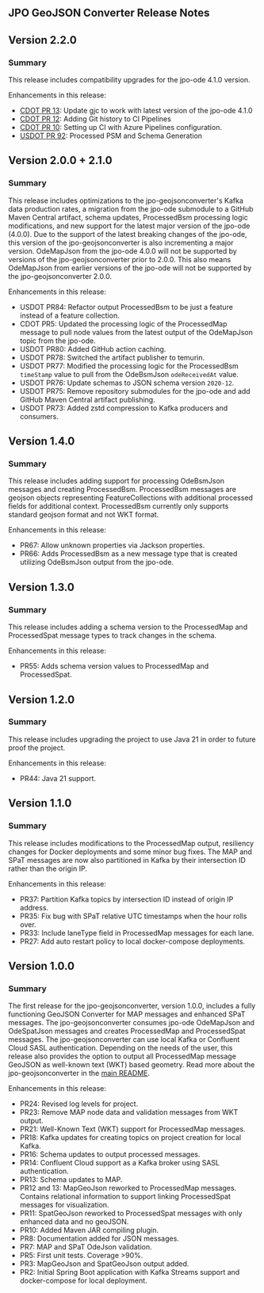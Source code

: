 JPO GeoJSON Converter Release Notes
----------------------------

Version 2.2.0
----------------------------------------

### **Summary**
This release includes compatibility upgrades for the jpo-ode 4.1.0 version.

Enhancements in this release:
- [CDOT PR 13](https://github.com/CDOT-CV/jpo-geojsonconverter/pull/13): Update gjc to work with latest version of the jpo-ode 4.1.0
- [CDOT PR 12](https://github.com/CDOT-CV/jpo-geojsonconverter/pull/12): Adding Git history to CI Pipelines
- [CDOT PR 10](https://github.com/CDOT-CV/jpo-geojsonconverter/pull/10): Setting up CI with Azure Pipelines configuration.
- [USDOT PR 92](https://github.com/usdot-jpo-ode/jpo-geojsonconverter/pull/92): Processed PSM and Schema Generation

Version 2.0.0 + 2.1.0
----------------------------------------

### **Summary**
This release includes optimizations to the jpo-geojsonconverter's Kafka data production rates, a migration from the jpo-ode submodule to a GitHub Maven Central artifact, schema updates, ProcessedBsm processing logic modifications, and new support for the latest major version of the jpo-ode (4.0.0). Due to the support of the latest breaking changes of the jpo-ode, this version of the jpo-geojsonconverter is also incrementing a major version. OdeMapJson from the jpo-ode 4.0.0 will not be supported by versions of the jpo-geojsonconverter prior to 2.0.0. This also means OdeMapJson from earlier versions of the jpo-ode will not be supported by the jpo-geojsonconverter 2.0.0.

Enhancements in this release:
- USDOT PR84: Refactor output ProcessedBsm to be just a feature instead of a feature collection.
- CDOT PR5: Updated the processing logic of the ProcessedMap message to pull node values from the latest output of the OdeMapJson topic from the jpo-ode.
- USDOT PR80: Added GitHub action caching.
- USDOT PR78: Switched the artifact publisher to temurin.
- USDOT PR77: Modified the processing logic for the ProcessedBsm `timeStamp` value to pull from the OdeBsmJson `odeReceivedAt` value.
- USDOT PR76: Update schemas to JSON schema version `2020-12`.
- USDOT PR75: Remove repository submodules for the jpo-ode and add GitHub Maven Central artifact publishing.
- USDOT PR73: Added zstd compression to Kafka producers and consumers. 

Version 1.4.0
----------------------------------------

### **Summary**
This release includes adding support for processing OdeBsmJson messages and creating ProcessedBsm. ProcessedBsm messages are geojson objects representing FeatureCollections with additional processed fields for additional context. ProcessedBsm currently only supports standard geojson format and not WKT format.

Enhancements in this release:
- PR67: Allow unknown properties via Jackson properties.
- PR66: Adds ProcessedBsm as a new message type that is created utilizing OdeBsmJson output from the jpo-ode.

Version 1.3.0
----------------------------------------

### **Summary**
This release includes adding a schema version to the ProcessedMap and ProcessedSpat message types to track changes in the schema.

Enhancements in this release:
- PR55: Adds schema version values to ProcessedMap and ProcessedSpat.

Version 1.2.0
----------------------------------------

### **Summary**
This release includes upgrading the project to use Java 21 in order to future proof the project.

Enhancements in this release:
- PR44: Java 21 support.


Version 1.1.0
----------------------------------------

### **Summary**
This release includes modifications to the ProcessedMap output, resiliency changes for Docker deployments and some minor bug fixes. The MAP and SPaT messages are now also partitioned in Kafka by their intersection ID rather than the origin IP.

Enhancements in this release:
- PR37: Partition Kafka topics by intersection ID instead of origin IP address.
- PR35: Fix bug with SPaT relative UTC timestamps when the hour rolls over. 
- PR33: Include laneType field in ProcessedMap messages for each lane.
- PR27: Add auto restart policy to local docker-compose deployments.


Version 1.0.0
----------------------------------------

### **Summary**
The first release for the jpo-geojsonconverter, version 1.0.0, includes a fully functioning GeoJSON Converter for MAP messages and enhanced SPaT messages. The jpo-geojsonconverter consumes jpo-ode OdeMapJson and OdeSpatJson messages and creates ProcessedMap and ProcessedSpat messages. The jpo-geojsonconverter can use local Kafka or Confluent Cloud SASL authentication. Depending on the needs of the user, this release also provides the option to output all ProcessedMap message GeoJSON as well-known text (WKT) based geometry. Read more about the jpo-geojsonconverter in the [main README](<../README.md>).

Enhancements in this release:
- PR24: Revised log levels for project.
- PR23: Remove MAP node data and validation messages from WKT output.
- PR21: Well-Known Text (WKT) support for ProcessedMap messages.
- PR18: Kafka updates for creating topics on project creation for local Kafka.
- PR16: Schema updates to output processed messages.
- PR14: Confluent Cloud support as a Kafka broker using SASL authentication.
- PR13: Schema updates to MAP.
- PR12 and 13: MapGeoJson reworked to ProcessedMap messages. Contains relational information to support linking ProcessedSpat messages for visualization.
- PR11: SpatGeoJson reworked to ProcessedSpat messages with only enhanced data and no geoJSON.
- PR10: Added Maven JAR compiling plugin.
- PR8: Documentation added for JSON messages.
- PR7: MAP and SPaT OdeJson validation.
- PR5: First unit tests. Coverage >90%.
- PR3: MapGeoJson and SpatGeoJson output added.
- PR2: Initial Spring Boot application with Kafka Streams support and docker-compose for local deployment.
